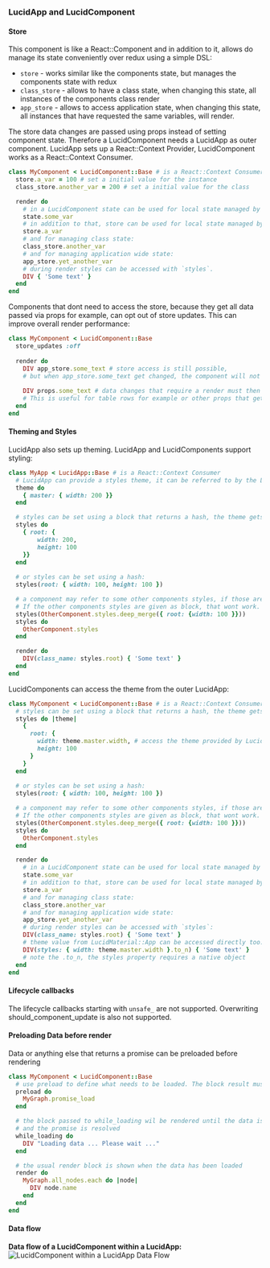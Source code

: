 ### LucidApp and LucidComponent

#### Store
This component is like a React::Component and in addition to it, allows do manage its state conveniently over redux using a simple DSL:
- `store` - works similar like the components state, but manages the components state with redux
- `class_store` - allows to have a class state, when changing this state, all instances of the components class render
- `app_store` - allows to access application state, when changing this state, all instances that have requested the same variables, will render.

The store data changes are passed using props instead of setting component state.
Therefore a LucidComponent needs a LucidApp as outer component.
LucidApp sets up a React::Context Provider, LucidComponent works as a React::Context Consumer.

```ruby
class MyComponent < LucidComponent::Base # is a React::Context Consumer
  store.a_var = 100 # set a initial value for the instance
  class_store.another_var = 200 # set a initial value for the class

  render do
    # in a LucidComponent state can be used for local state managed by react:
    state.some_var
    # in addition to that, store can be used for local state managed by redux:
    store.a_var
    # and for managing class state:
    class_store.another_var
    # and for managing application wide state:
    app_store.yet_another_var
    # during render styles can be accessed with `styles`.
    DIV { 'Some text' }
  end
end
```

Components that dont need to access the store, because they get all data passed via props for example, can opt out of store updates.
This can improve overall render performance:
```ruby
class MyComponent < LucidComponent::Base
  store_updates :off
  
  render do
    DIV app_store.some_text # store access is still possible,
    # but when app_store.some_text get changed, the component will not render
    
    DIV props.some_text # data changes that require a render must then be passed in props.
    # This is useful for table rows for example or other props that get all data in props. 
  end
end
```

#### Theming and Styles
LucidApp also sets up theming. LucidApp and LucidComponents support styling:

```ruby
class MyApp < LucidApp::Base # is a React::Context Consumer
  # LucidApp can provide a styles theme, it can be referred to by the LucidComponent styles DSL, see below
  theme do
    { master: { width: 200 }}
  end

  # styles can be set using a block that returns a hash, the theme gets passed to the block as hash:
  styles do 
    { root: {
        width: 200,
        height: 100
    }} 
  end
  
  # or styles can be set using a hash:
  styles(root: { width: 100, height: 100 })

  # a component may refer to some other components styles, if those are given as hash.
  # If the other components styles are given as block, that wont work.
  styles(OtherComponent.styles.deep_merge({ root: {width: 100 }}))
  styles do
    OtherComponent.styles
  end

  render do
    DIV(class_name: styles.root) { 'Some text' }
  end
end
```
LucidComponents can access the theme from the outer LucidApp:
```ruby
class MyComponent < LucidComponent::Base # is a React::Context Consumer
  # styles can be set using a block that returns a hash, the theme gets passed to the block:
  styles do |theme|
    {
      root: {
        width: theme.master.width, # access the theme provided by LucidApp
        height: 100
      }
    } 
  end
  
  # or styles can be set using a hash:
  styles(root: { width: 100, height: 100 })

  # a component may refer to some other components styles, if those are given as hash.
  # If the other components styles are given as block, that wont work.
  styles(OtherComponent.styles.deep_merge({ root: {width: 100 }}))
  styles do
    OtherComponent.styles
  end

  render do
    # in a LucidComponent state can be used for local state managed by react:
    state.some_var
    # in addition to that, store can be used for local state managed by redux:
    store.a_var
    # and for managing class state:
    class_store.another_var
    # and for managing application wide state:
    app_store.yet_another_var
    # during render styles can be accessed with `styles`:
    DIV(class_name: styles.root) { 'Some text' }
    # theme value from LucidMaterial::App can be accessed directly too:
    DIV(styles: { width: theme.master.width }.to_n) { 'Some text' }
    # note the .to_n, the styles property requires a native object
  end
end
```

#### Lifecycle callbacks

The lifecycle callbacks starting with `unsafe_` are not supported.
Overwriting should_component_update is also not supported.

#### Preloading Data before render
Data or anything else that returns a promise can be preloaded before rendering
```ruby
class MyComponent < LucidComponent::Base
  # use preload to define what needs to be loaded. The block result must be a promise.
  preload do
    MyGraph.promise_load
  end

  # the block passed to while_loading wil be rendered until the data is loaded
  # and the promise is resolved
  while_loading do
    DIV "Loading data ... Please wait ..."
  end

  # the usual render block is shown when the data has been loaded
  render do
    MyGraph.all_nodes.each do |node|
      DIV node.name
    end
  end
end
```

#### Data flow
**Data flow of a LucidComponent within a LucidApp:**
![LucidComponent within a LucidApp Data Flow](https://raw.githubusercontent.com/isomorfeus/isomorfeus-react/master/images/data_flow_lucid_component.png)
